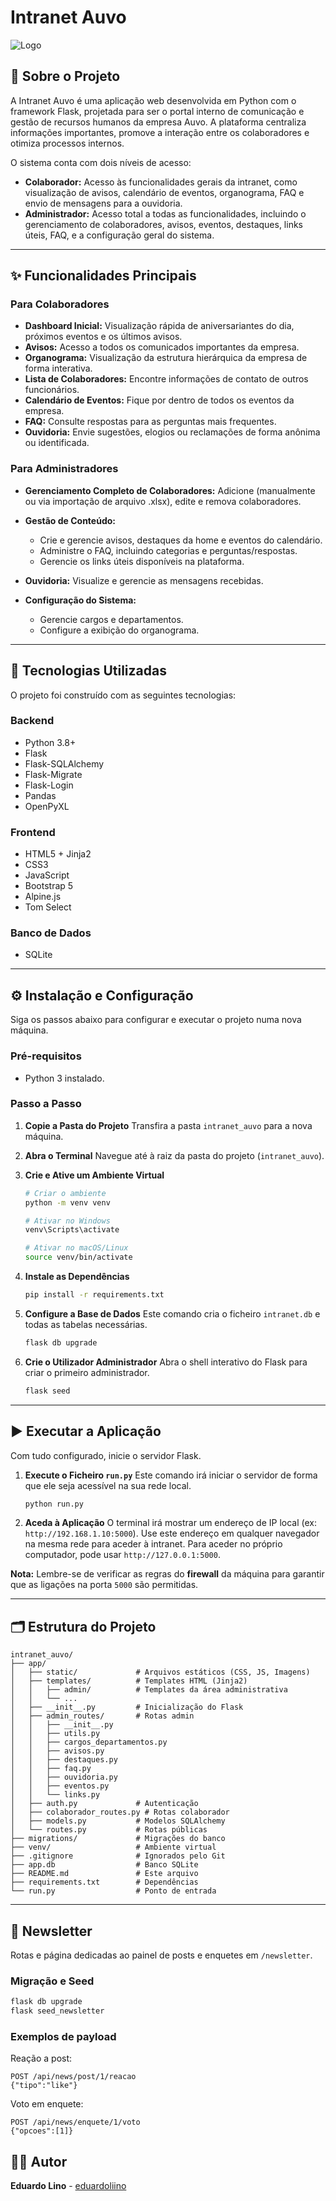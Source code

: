 # Intranet Auvo

![Logo](app/static/img/logo_nova.png)

## 📖 Sobre o Projeto

A Intranet Auvo é uma aplicação web desenvolvida em Python com o framework Flask, projetada para ser o portal interno de comunicação e gestão de recursos humanos da empresa Auvo. A plataforma centraliza informações importantes, promove a interação entre os colaboradores e otimiza processos internos.

O sistema conta com dois níveis de acesso:

* **Colaborador:** Acesso às funcionalidades gerais da intranet, como visualização de avisos, calendário de eventos, organograma, FAQ e envio de mensagens para a ouvidoria.
* **Administrador:** Acesso total a todas as funcionalidades, incluindo o gerenciamento de colaboradores, avisos, eventos, destaques, links úteis, FAQ, e a configuração geral do sistema.

---

## ✨ Funcionalidades Principais

### Para Colaboradores

* **Dashboard Inicial:** Visualização rápida de aniversariantes do dia, próximos eventos e os últimos avisos.
* **Avisos:** Acesso a todos os comunicados importantes da empresa.
* **Organograma:** Visualização da estrutura hierárquica da empresa de forma interativa.
* **Lista de Colaboradores:** Encontre informações de contato de outros funcionários.
* **Calendário de Eventos:** Fique por dentro de todos os eventos da empresa.
* **FAQ:** Consulte respostas para as perguntas mais frequentes.
* **Ouvidoria:** Envie sugestões, elogios ou reclamações de forma anônima ou identificada.

### Para Administradores

* **Gerenciamento Completo de Colaboradores:** Adicione (manualmente ou via importação de arquivo .xlsx), edite e remova colaboradores.

* **Gestão de Conteúdo:**

  * Crie e gerencie avisos, destaques da home e eventos do calendário.
  * Administre o FAQ, incluindo categorias e perguntas/respostas.
  * Gerencie os links úteis disponíveis na plataforma.

* **Ouvidoria:** Visualize e gerencie as mensagens recebidas.

* **Configuração do Sistema:**

  * Gerencie cargos e departamentos.
  * Configure a exibição do organograma.

---

## 🚀 Tecnologias Utilizadas

O projeto foi construído com as seguintes tecnologias:

### Backend

* Python 3.8+
* Flask
* Flask-SQLAlchemy
* Flask-Migrate
* Flask-Login
* Pandas
* OpenPyXL

### Frontend

* HTML5 + Jinja2
* CSS3
* JavaScript
* Bootstrap 5
* Alpine.js
* Tom Select

### Banco de Dados

* SQLite

---

## ⚙️ Instalação e Configuração

Siga os passos abaixo para configurar e executar o projeto numa nova máquina.

### Pré-requisitos

* Python 3 instalado.

### Passo a Passo

1. **Copie a Pasta do Projeto**
   Transfira a pasta `intranet_auvo` para a nova máquina.

2. **Abra o Terminal**
   Navegue até à raiz da pasta do projeto (`intranet_auvo`).

3. **Crie e Ative um Ambiente Virtual**

   ```bash
   # Criar o ambiente
   python -m venv venv

   # Ativar no Windows
   venv\Scripts\activate

   # Ativar no macOS/Linux
   source venv/bin/activate
   ```

4. **Instale as Dependências**

   ```bash
   pip install -r requirements.txt
   ```

5. **Configure a Base de Dados**
   Este comando cria o ficheiro `intranet.db` e todas as tabelas necessárias.

   ```bash
   flask db upgrade
   ```

6. **Crie o Utilizador Administrador**
   Abra o shell interativo do Flask para criar o primeiro administrador.

   ```bash
   flask seed
   ```

---

## ▶️ Executar a Aplicação

Com tudo configurado, inicie o servidor Flask.

1. **Execute o Ficheiro `run.py`**
   Este comando irá iniciar o servidor de forma que ele seja acessível na sua rede local.

   ```bash
   python run.py
   ```

2. **Aceda à Aplicação**
   O terminal irá mostrar um endereço de IP local (ex: `http://192.168.1.10:5000`). Use este endereço em qualquer navegador na mesma rede para aceder à intranet. Para aceder no próprio computador, pode usar `http://127.0.0.1:5000`.

**Nota:** Lembre-se de verificar as regras do **firewall** da máquina para garantir que as ligações na porta `5000` são permitidas.

---

## 🗂️ Estrutura do Projeto

```
intranet_auvo/
├── app/
│   ├── static/             # Arquivos estáticos (CSS, JS, Imagens)
│   ├── templates/          # Templates HTML (Jinja2)
│   │   ├── admin/          # Templates da área administrativa
│   │   └── ...
│   ├── __init__.py         # Inicialização do Flask
│   ├── admin_routes/       # Rotas admin
│   │   ├── __init__.py
│   │   ├── utils.py
│   │   ├── cargos_departamentos.py
│   │   ├── avisos.py
│   │   ├── destaques.py
│   │   ├── faq.py
│   │   ├── ouvidoria.py
│   │   ├── eventos.py
│   │   └── links.py
│   ├── auth.py             # Autenticação
│   ├── colaborador_routes.py # Rotas colaborador
│   ├── models.py           # Modelos SQLAlchemy
│   └── routes.py           # Rotas públicas
├── migrations/             # Migrações do banco
├── venv/                   # Ambiente virtual
├── .gitignore              # Ignorados pelo Git
├── app.db                  # Banco SQLite
├── README.md               # Este arquivo
├── requirements.txt        # Dependências
└── run.py                  # Ponto de entrada
```

---

## 📰 Newsletter

Rotas e página dedicadas ao painel de posts e enquetes em `/newsletter`.

### Migração e Seed

```bash
flask db upgrade
flask seed_newsletter
```

### Exemplos de payload

Reação a post:

```http
POST /api/news/post/1/reacao
{"tipo":"like"}
```

Voto em enquete:

```http
POST /api/news/enquete/1/voto
{"opcoes":[1]}
```

## 👨‍💻 Autor

**Eduardo Lino** - [eduardoliino](mailto:eduardoliino)
